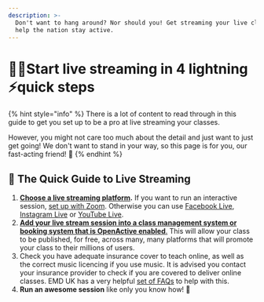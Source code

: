 ```yaml
---
description: >-
  Don't want to hang around? Nor should you! Get streaming your live classes and
  help the nation stay active.
---
```


# 🏃‍♂️Start live streaming in 4 lightning ⚡️quick steps

{% hint style="info" %}
There is a lot of content to read through in this guide to get you set up to be a pro at live streaming your classes.

However, you might not care too much about the detail and just want to just get going! We don't want to stand in your way, so this page is for you, our fast-acting friend! 🤗
{% endhint %}

## 🏇 The Quick Guide to Live Streaming

1. [**Choose a live streaming platform**](../how-to-set-up-for-live-streaming/your-tech-set-up/choosing-a-live-streaming-solution/)**.** If you want to run an interactive session, [set up with Zoom](../how-to-set-up-for-live-streaming/your-tech-set-up/choosing-a-live-streaming-solution/using-zoom.md). Otherwise you can use [Facebook Live](../how-to-set-up-for-live-streaming/your-tech-set-up/choosing-a-live-streaming-solution/using-facebook-live.md), [Instagram Live](../how-to-set-up-for-live-streaming/your-tech-set-up/choosing-a-live-streaming-solution/using-instagram-live.md) or [YouTube Live](../how-to-set-up-for-live-streaming/your-tech-set-up/choosing-a-live-streaming-solution/using-youtube-live.md). 
2. [**Add your live stream session into a class management system or booking system that is OpenActive enabled**.](../how-to-set-up-for-live-streaming/getting-your-class-out-there/increasing-the-visibility-of-your-live-streamed-classes.md) This will allow your class to be published, for free, across many, many platforms that will promote your class to their millions of users. 
3. Check you have adequate insurance cover to teach online, as well as the correct music licencing if you use music. It is advised you contact your insurance provider to check if you are covered to deliver online classes. EMD UK has a very helpful [set of FAQs](https://emduk.org/wp-content/uploads/2020/04/Coronavirus-FAQs-for-instructors-03042020.pdf) to help with this. 
4. **Run an awesome session** like only you know how! **💪**

